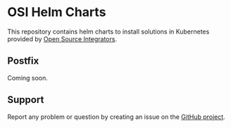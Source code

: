 # OSI Helm Charts

This repository contains helm charts to install solutions in Kubernetes provided by
[Open Source Integrators](https://www.opensourceintegrators.com).

## Postfix

Coming soon.

## Support

Report any problem or question by creating an issue on the
[GitHub project](https://github.com/ursais/helm/issues).
